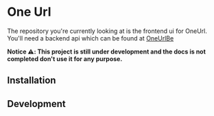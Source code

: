 # One Url
The repository you're currently looking at is the frontend ui for OneUrl. You'll need a backend api which can be found at [OneUrlBe](https://github.com/Hammered-Dev/OneUrlBe)

**Notice ⚠️: This project is still under development and the docs is not completed don't use it for any purpose.**
## Installation
## Development
